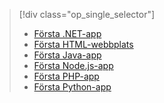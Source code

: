 > [!div class="op_single_selector"]
> * [Första .NET-app](../articles/app-service-web/app-service-web-get-started-dotnet-cli-nodejs.md)
> * [Första HTML-webbplats](../articles/app-service-web/app-service-web-get-started-html-cli-nodejs.md)
> * [Första Java-app](../articles/app-service-web/app-service-web-get-started-java.md)
> * [Första Node.js-app](../articles/app-service-web/app-service-web-get-started-nodejs-cli-nodejs.md)
> * [Första PHP-app](../articles/app-service-web/app-service-web-get-started-php-cli-nodejs.md)
> * [Första Python-app](../articles/app-service-web/app-service-web-get-started-python-cli-nodejs.md)
